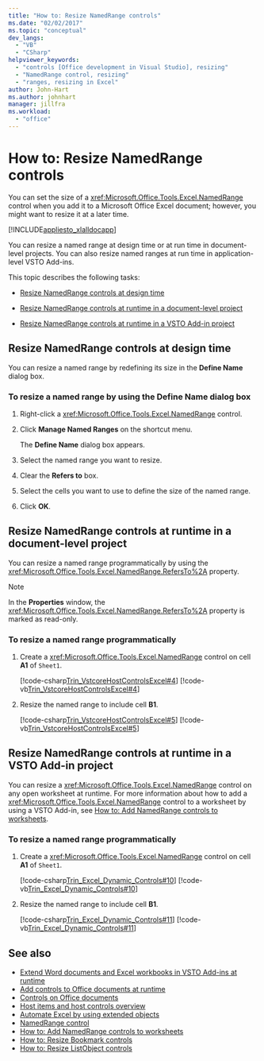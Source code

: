 ```yaml
---
title: "How to: Resize NamedRange controls"
ms.date: "02/02/2017"
ms.topic: "conceptual"
dev_langs:
  - "VB"
  - "CSharp"
helpviewer_keywords:
  - "controls [Office development in Visual Studio], resizing"
  - "NamedRange control, resizing"
  - "ranges, resizing in Excel"
author: John-Hart
ms.author: johnhart
manager: jillfra
ms.workload:
  - "office"
---
```

# How to: Resize NamedRange controls
  You can set the size of a <xref:Microsoft.Office.Tools.Excel.NamedRange> control when you add it to a Microsoft Office Excel document; however, you might want to resize it at a later time.

 [!INCLUDE[appliesto_xlalldocapp](../vsto/includes/appliesto-xlalldocapp-md.md)]

 You can resize a named range at design time or at run time in document-level projects. You can also resize named ranges at run time in application-level VSTO Add-ins.

 This topic describes the following tasks:

- [Resize NamedRange controls at design time](#designtime)

- [Resize NamedRange controls at runtime in a document-level project](#runtimedoclevel)

- [Resize NamedRange controls at runtime in a VSTO Add-in project](#runtimeaddin)

## <a name="designtime"></a> Resize NamedRange controls at design time
 You can resize a named range by redefining its size in the **Define Name** dialog box.

### To resize a named range by using the Define Name dialog box

1. Right-click a <xref:Microsoft.Office.Tools.Excel.NamedRange> control.

2. Click **Manage Named Ranges** on the shortcut menu.

     The **Define Name** dialog box appears.

3. Select the named range you want to resize.

4. Clear the **Refers to** box.

5. Select the cells you want to use to define the size of the named range.

6. Click **OK**.

## <a name="runtimedoclevel"></a> Resize NamedRange controls at runtime in a document-level project
 You can resize a named range programmatically by using the <xref:Microsoft.Office.Tools.Excel.NamedRange.RefersTo%2A> property.

> [!NOTE]
> In the **Properties** window, the <xref:Microsoft.Office.Tools.Excel.NamedRange.RefersTo%2A> property is marked as read-only.

### To resize a named range programmatically

1. Create a <xref:Microsoft.Office.Tools.Excel.NamedRange> control on cell **A1** of `Sheet1`.

     [!code-csharp[Trin_VstcoreHostControlsExcel#4](../vsto/codesnippet/CSharp/Trin_VstcoreHostControlsExcelCS/Sheet1.cs#4)]
     [!code-vb[Trin_VstcoreHostControlsExcel#4](../vsto/codesnippet/VisualBasic/Trin_VstcoreHostControlsExcelVB/Sheet1.vb#4)]

2. Resize the named range to include cell **B1**.

     [!code-csharp[Trin_VstcoreHostControlsExcel#5](../vsto/codesnippet/CSharp/Trin_VstcoreHostControlsExcelCS/Sheet1.cs#5)]
     [!code-vb[Trin_VstcoreHostControlsExcel#5](../vsto/codesnippet/VisualBasic/Trin_VstcoreHostControlsExcelVB/Sheet1.vb#5)]

## <a name="runtimeaddin"></a> Resize NamedRange controls at runtime in a VSTO Add-in project
 You can resize a <xref:Microsoft.Office.Tools.Excel.NamedRange> control on any open worksheet at runtime. For more information about how to add a <xref:Microsoft.Office.Tools.Excel.NamedRange> control to a worksheet by using a VSTO Add-in, see [How to: Add NamedRange controls to worksheets](../vsto/how-to-add-namedrange-controls-to-worksheets.md).

### To resize a named range programmatically

1. Create a <xref:Microsoft.Office.Tools.Excel.NamedRange> control on cell **A1** of `Sheet1`.

     [!code-csharp[Trin_Excel_Dynamic_Controls#10](../vsto/codesnippet/CSharp/Trin_Excel_Dynamic_Controls/ThisAddIn.cs#10)]
     [!code-vb[Trin_Excel_Dynamic_Controls#10](../vsto/codesnippet/VisualBasic/Trin_Excel_Dynamic_Controls/ThisAddIn.vb#10)]

2. Resize the named range to include cell **B1**.

     [!code-csharp[Trin_Excel_Dynamic_Controls#11](../vsto/codesnippet/CSharp/Trin_Excel_Dynamic_Controls/ThisAddIn.cs#11)]
     [!code-vb[Trin_Excel_Dynamic_Controls#11](../vsto/codesnippet/VisualBasic/Trin_Excel_Dynamic_Controls/ThisAddIn.vb#11)]

## See also
- [Extend Word documents and Excel workbooks in VSTO Add-ins at runtime](../vsto/extending-word-documents-and-excel-workbooks-in-vsto-add-ins-at-run-time.md)
- [Add controls to Office documents at runtime](../vsto/adding-controls-to-office-documents-at-run-time.md)
- [Controls on Office documents](../vsto/controls-on-office-documents.md)
- [Host items and host controls overview](../vsto/host-items-and-host-controls-overview.md)
- [Automate Excel by using extended objects](../vsto/automating-excel-by-using-extended-objects.md)
- [NamedRange control](../vsto/namedrange-control.md)
- [How to: Add NamedRange controls to worksheets](../vsto/how-to-add-namedrange-controls-to-worksheets.md)
- [How to: Resize Bookmark controls](../vsto/how-to-resize-bookmark-controls.md)
- [How to: Resize ListObject controls](../vsto/how-to-resize-listobject-controls.md)
